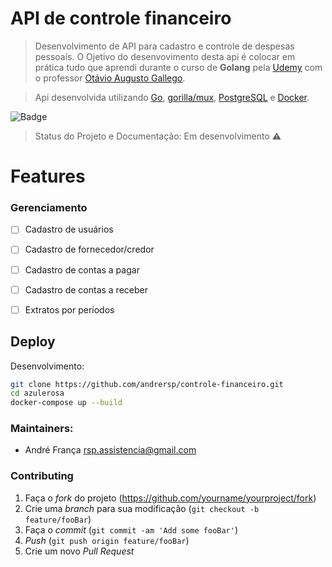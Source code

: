 # API de controle financeiro

> Desenvolvimento de API para cadastro e controle de despesas pessoais.
> O Ojetivo do desenvovimento desta api é colocar em prática tudo que aprendi durante o curso de **Golang** pela [Udemy](https://www.udemy.com/course/aprenda-golang-do-zero-desenvolva-uma-aplicacao-completa/) com o professor [Otávio Augusto Gallego](https://www.udemy.com/course/aprenda-golang-do-zero-desenvolva-uma-aplicacao-completa/#instructor-1).

> Api desenvolvida utilizando [Go](https://go.dev/), [gorilla/mux](https://github.com/gorilla/mux), [PostgreSQL](https://www.postgresql.org/) e [Docker](https://www.docker.com/).

![Badge](https://img.shields.io/static/v1?label=Go&message=1.18&color=green&style=flat&logo=GO)

> Status do Projeto e Documentação: Em desenvolvimento :warning:



# Features
### Gerenciamento
- [ ] Cadastro de usuários
- [ ] Cadastro de fornecedor/credor
- [ ] Cadastro de contas a pagar
- [ ] Cadastro de contas a receber
- [ ] Extratos por períodos 


## Deploy
Desenvolvimento:
```sh
git clone https://github.com/andrersp/controle-financeiro.git
cd azulerosa
docker-compose up --build


```


### Maintainers:
* André França              rsp.assistencia@gmail.com

### Contributing

1. Faça o _fork_ do projeto (<https://github.com/yourname/yourproject/fork>)
2. Crie uma _branch_ para sua modificação (`git checkout -b feature/fooBar`)
3. Faça o _commit_ (`git commit -am 'Add some fooBar'`)
4. _Push_ (`git push origin feature/fooBar`)
5. Crie um novo _Pull Request_



